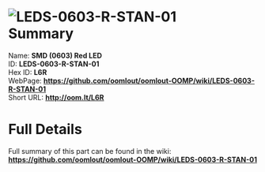 
![LEDS-0603-R-STAN-01](https://github.com/oomlout/oomlout-OOMP/blob/master/parts/LEDS-0603-R-STAN-01/LEDS-0603-R-STAN-01_420.jpg)   
Summary
=================
  
Name: __SMD (0603) Red LED__    
ID: __LEDS-0603-R-STAN-01__   
Hex ID: __L6R__   
WebPage: __https://github.com/oomlout/oomlout-OOMP/wiki/LEDS-0603-R-STAN-01__   
Short URL: __http://oom.lt/L6R__   

Full Details
==========================
Full summary of this part can be found in the wiki:   
__https://github.com/oomlout/oomlout-OOMP/wiki/LEDS-0603-R-STAN-01__    

